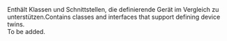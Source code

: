 <Namespace Name="Microsoft.Azure.Devices.Shared">
  <Docs>
    <summary><span data-ttu-id="5d534-101">Enthält Klassen und Schnittstellen, die definierende Gerät im Vergleich zu unterstützen.</span><span class="sxs-lookup"><span data-stu-id="5d534-101">Contains classes and interfaces that support defining device twins.</span></span></summary> 
    <remarks>To be added.</remarks>
  </Docs>
</Namespace>
